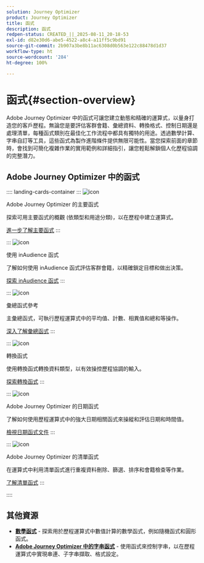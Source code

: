 ```yaml
---
solution: Journey Optimizer
product: Journey Optimizer
title: 函式
description: 函式
redpen-status: CREATED_||_2025-08-11_20-18-53
exl-id: d82e30d6-abe5-4522-a8c4-a11ff5c9bd91
source-git-commit: 2b907a3be8b11ac6308d0b563e122c88478d1d37
workflow-type: ht
source-wordcount: '284'
ht-degree: 100%

---
```


# 函式{#section-overview}

Adobe Journey Optimizer 中的函式可讓您建立動態和精確的運算式，以量身打造您的客戶歷程。無論您是要評估客群會籍、彙總資料、轉換格式、控制日期還是處理清單，每種函式類別在最佳化工作流程中都具有獨特的用途。透過數學計算、字串自訂等工具，這些函式為製作進階條件提供無限可能性。當您探索前面的章節時，會找到可簡化複雜作業的實用範例和詳細指引，讓您輕鬆解鎖個人化歷程協調的完整潛力。

## Adobe Journey Optimizer 中的函式

:::: landing-cards-container
:::
![icon](https://cdn.experienceleague.adobe.com/icons/code-branch.svg)

Adobe Journey Optimizer 的主要函式

探索可用主要函式的概觀 (依類型和用途分類)，以在歷程中建立運算式。

[進一步了解主要函式](../using/building-journeys/expression/functions.md)
:::

:::
![icon](https://cdn.experienceleague.adobe.com/icons/bullseye.svg)

使用 inAudience 函式

了解如何使用 inAudience 函式評估客群會籍，以精確鎖定目標和做出決策。

[探索 inAudience 函式](../using/building-journeys/functions/functioninaudience.md)
:::

:::
![icon](https://cdn.experienceleague.adobe.com/icons/chart-line.svg)

彙總函式參考

主彙總函式，可執行歷程運算式中的平均值、計數、相異值和總和等操作。

[深入了解彙總函式](aggregation-landing-page.md)
:::

:::
![icon](https://cdn.experienceleague.adobe.com/icons/exchange-alt.svg)

轉換函式

使用轉換函式轉換資料類型，以有效操控歷程協調的輸入。

[探索轉換函式](conversion-landing-page.md)
:::

:::
![icon](https://cdn.experienceleague.adobe.com/icons/calendar-alt.svg)

Adobe Journey Optimizer 的日期函式

了解如何使用歷程運算式中的強大日期相關函式來操縱和評估日期和時間值。

[檢視日期函式文件](date-landing-page.md)
:::

:::
![icon](https://cdn.experienceleague.adobe.com/icons/list-check.svg)

Adobe Journey Optimizer 的清單函式

在運算式中利用清單函式進行重複資料刪除、篩選、排序和會籍檢查等作業。

[了解清單函式](list-landing-page.md)
:::

::::


## 其他資源

- **[數學函式](math-landing-page.md)** - 探索用於歷程運算式中數值計算的數學函式，例如隨機函式和圓形函式。
- **[Adobe Journey Optimizer 中的字串函式](string-landing-page.md)** - 使用函式來控制字串，以在歷程運算式中實現串連、子字串擷取、格式設定。
